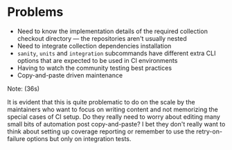 <!-- .slide: data-transition="slide-in fade-out" -->

# Problems

* Need to know the implementation details of the required collection
  checkout directory — the repositories aren't usually nested
* Need to integrate collection dependencies installation
* `sanity`, `units` and `integration` subcommands have different extra
  CLI options that are expected to be used in CI environments
* Having to watch the community testing best practices
* Copy-and-paste driven maintenance

Note: (36s)

It is evident that this is quite problematic to do on the scale by the
maintainers who want to focus on writing content and not memorizing the
special cases of CI setup. Do they really need to worry about editing
many small bits of automation post copy-and-paste? I bet they don't
really want to think about setting up coverage reporting or remember to
use the retry-on-failure options but only on integration tests.
